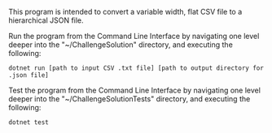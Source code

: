 This program is intended to convert a variable width, flat CSV file to a hierarchical JSON file. 


Run the program from the Command Line Interface by navigating one level deeper into the "~/ChallengeSolution" directory, and executing the following:
```
dotnet run [path to input CSV .txt file] [path to output directory for .json file]
```


Test the program from the Command Line Interface by navigating one level deeper into the "~/ChallengeSolutionTests" directory, and executing the following:
```
dotnet test
```